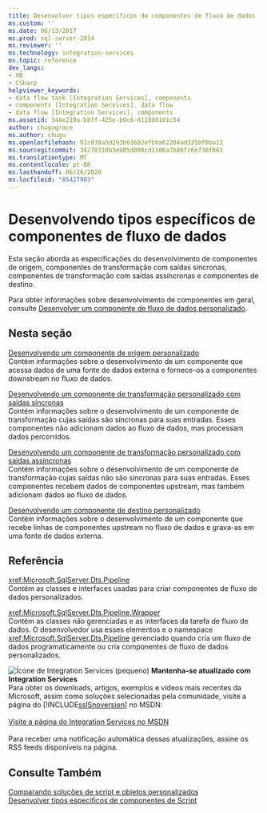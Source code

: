 ```yaml
---
title: Desenvolver tipos específicos de componentes de fluxo de dados | Microsoft Docs
ms.custom: ''
ms.date: 06/13/2017
ms.prod: sql-server-2014
ms.reviewer: ''
ms.technology: integration-services
ms.topic: reference
dev_langs:
- VB
- CSharp
helpviewer_keywords:
- data flow task [Integration Services], components
- components [Integration Services], data flow
- data flow [Integration Services], components
ms.assetid: 348e219a-b8ff-425e-b9c6-811880101c54
author: chugugrace
ms.author: chugu
ms.openlocfilehash: 92c038a3d293b63682efbba62204ad335bf0ba12
ms.sourcegitcommit: 34278310b3e005d008cd2106a7b86fc6e736f661
ms.translationtype: MT
ms.contentlocale: pt-BR
ms.lasthandoff: 06/26/2020
ms.locfileid: "85427903"
---
```

# <a name="developing-specific-types-of-data-flow-components"></a>Desenvolvendo tipos específicos de componentes de fluxo de dados
  Esta seção aborda as especificações do desenvolvimento de componentes de origem, componentes de transformação com saídas síncronas, componentes de transformação com saídas assíncronas e componentes de destino.  
  
 Para obter informações sobre desenvolvimento de componentes em geral, consulte [Desenvolver um componente de fluxo de dados personalizado](../extending-packages-custom-objects/data-flow/developing-a-custom-data-flow-component.md).  
  
## <a name="in-this-section"></a>Nesta seção  
 [Desenvolvendo um componente de origem personalizado](../extending-packages-custom-objects-data-flow-types/developing-a-custom-source-component.md)  
 Contém informações sobre o desenvolvimento de um componente que acessa dados de uma fonte de dados externa e fornece-os a componentes downstream no fluxo de dados.  
  
 [Desenvolvendo um componente de transformação personalizado com saídas síncronas](../extending-packages-custom-objects-data-flow-types/developing-a-custom-transformation-component-with-synchronous-outputs.md)  
 Contém informações sobre o desenvolvimento de um componente de transformação cujas saídas são síncronas para suas entradas. Esses componentes não adicionam dados ao fluxo de dados, mas processam dados percorridos.  
  
 [Desenvolvendo um componente de transformação personalizado com saídas assíncronas](../extending-packages-custom-objects-data-flow-types/developing-a-custom-transformation-component-with-asynchronous-outputs.md)  
 Contém informações sobre o desenvolvimento de um componente de transformação cujas saídas não são síncronas para suas entradas. Esses componentes recebem dados de componentes upstream, mas também adicionam dados ao fluxo de dados.  
  
 [Desenvolvendo um componente de destino personalizado](../extending-packages-custom-objects-data-flow-types/developing-a-custom-destination-component.md)  
 Contém informações sobre o desenvolvimento de um componente que recebe linhas de componentes upstream no fluxo de dados e grava-as em uma fonte de dados externa.  
  
## <a name="reference"></a>Referência  
 <xref:Microsoft.SqlServer.Dts.Pipeline>  
 Contém as classes e interfaces usadas para criar componentes de fluxo de dados personalizados.  
  
 <xref:Microsoft.SqlServer.Dts.Pipeline.Wrapper>  
 Contém as classes não gerenciadas e as interfaces da tarefa de fluxo de dados. O desenvolvedor usa esses elementos e o namespace <xref:Microsoft.SqlServer.Dts.Pipeline> gerenciado quando cria um fluxo de dados programaticamente ou cria componentes de fluxo de dados personalizados.  
  
![Ícone de Integration Services (pequeno)](../media/dts-16.gif "Ícone do Integration Services (pequeno)")  **Mantenha-se atualizado com Integration Services**<br /> Para obter os downloads, artigos, exemplos e vídeos mais recentes da Microsoft, assim como soluções selecionadas pela comunidade, visite a página do [!INCLUDE[ssISnoversion](../../includes/ssisnoversion-md.md)] no MSDN:<br /><br /> [Visite a página do Integration Services no MSDN](https://go.microsoft.com/fwlink/?LinkId=136655)<br /><br /> Para receber uma notificação automática dessas atualizações, assine os RSS feeds disponíveis na página.  
  
## <a name="see-also"></a>Consulte Também  
 [Comparando soluções de script e objetos personalizados](../extending-packages-scripting/comparing-scripting-solutions-and-custom-objects.md)   
 [Desenvolver tipos específicos de componentes de Script](../extending-packages-scripting-data-flow-script-component-types/developing-specific-types-of-script-components.md)  
  
  
